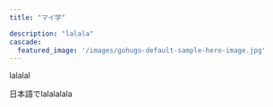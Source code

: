 ```yaml
---
title: "マイ学"

description: "lalala"
cascade:
  featured_image: '/images/gohugo-default-sample-hero-image.jpg'
---
```


lalalal

日本語でlalalalala